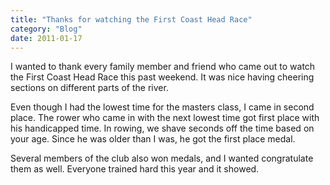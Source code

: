 ```yaml
---
title: "Thanks for watching the First Coast Head Race"
category: "Blog"
date: 2011-01-17
---
```



I wanted to thank every family member and friend who came out to watch the First Coast Head Race this past weekend. It was nice having cheering sections on different parts of the river.

Even though I had the lowest time for the masters class, I came in second place. The rower who came in with the next lowest time got first place with his handicapped time. In rowing, we shave seconds off the time based on your age. Since he was older than I was, he got the first place medal.

Several members of the club also won medals, and I wanted congratulate them as well. Everyone trained hard this year and it showed.